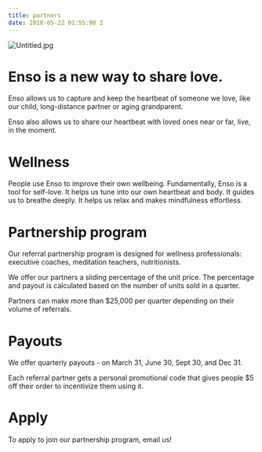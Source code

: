 ```yaml
---
title: partners
date: 2018-05-22 01:55:00 Z
---
```


![Untitled.jpg](/uploads/Untitled.jpg)

# Enso is a new way to share love.

Enso allows us to capture and keep the heartbeat of someone we love, like our child, long-distance partner or aging grandparent.

Enso also allows us to share our heartbeat with loved ones near or far, live, in the moment. 

# Wellness 

People use Enso to improve their own wellbeing. Fundamentally, Enso is a tool for self-love. It helps us tune into our own heartbeat and body. It guides us to breathe deeply. It helps us relax and makes mindfulness effortless. 

# Partnership program

Our referral partnership program is designed for wellness professionals: executive coaches, meditation teachers, nutritionists.

We offer our partners a sliding percentage of the unit price. The percentage and payout is calculated based on the number of units sold in a quarter.

Partners can make more than $25,000 per quarter depending on their volume of referrals.

# Payouts

We offer quarterly payouts - on March 31, June 30, Sept 30, and Dec 31.

Each referral partner gets a personal promotional code that gives people $5 off their order to incentivize them using it.

# Apply

To apply to join our partnership program, email us!
